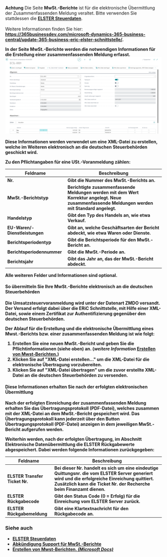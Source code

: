 <div class="alert alert-warn">
    <i class="fa-duotone fa-solid fa-triangle-exclamation fa-xl"></i>
	<strong>Achtung</strong>
	Die Seite <b>MwSt.-Berichte</b> ist für die elektronische Übermittlung der Zusammenfassenden Meldung veraltet. Bitte verwenden Sie stattdessen die <a href="../elster-tax-statements.md"><b>ELSTER Steuerdaten</b></a>.<br><br>Weitere Informationen finden Sie hier: <b><a href="https://365businessdev.com/microsoft-dynamics-365-business-central/update-365-business-eric-elster-schnittstelle/" target="_blank"><b>https://365businessdev.com/microsoft-dynamics-365-business-central/update-365-business-eric-elster-schnittstelle/</b></a>.<br>
</div>

In der Seite MwSt.-Berichte werden die notwendigen Informationen für die Erstellung einer zusammenfassenden Meldung erfasst.
![MwSt.-Berichte](/assets/images/365-business-eric/vat-report-de.png)

Diese Informationen werden verwendet um eine XML-Datei zu erstellen, welche im Weiteren elektronisch an die deutschen Steuerbehörden geschickt wird.

Zu den Pflichtangaben für eine USt.-Voranmeldung zählen:

| Feldname | Beschreibung |
| --- | --- |
| Nr. | Gibt die Nummer des MwSt.-Berichts an. |
| MwSt.-Berichtstyp | Berichtigte zusammenfassende Meldungen werden mit dem Wert **Korrektur** angelegt. Neue zusammenfassende Meldungen werden mit **Standard** angelegt.
| Handelstyp | Gibt den Typ des Handels an, wie etwa Verkauf. |
| EU-Waren/-Dienstleistungen | Gibt an, welche Geschäftsarten der Bericht abdeckt, wie etwa Waren oder Dienste. |
| Berichtsperiodentyp | Gibt die Berichtsperiode für den MwSt.-Bericht an. |
| Berichtsperiodennummer | Gibt die MwSt.-Periode an. |
| Berichtsjahr | Gibt das Jahr an, das der MwSt.-Bericht abdeckt. |

Alle weiteren Felder und Informationen sind optional.

#### So übermitteln Sie Ihre MwSt.-Berichte elektronisch an die deutschen Steuerbehörden
Die Umsatzsteuervoranmeldung wird unter der Datenart **ZMDO** versandt. Der Versand erfolgt dabei über die ERiC Schnittstelle, mit Hilfe einer XML-Datei, sowie einem Zertifikat zur Authentifizierung gegenüber den deutschen Steuerbehörden.

Der Ablauf für die Erstellung und die elektronische Übermittlung eines Mwst.-Berichts bzw. einer zusammenfassenden Meldung ist wie folgt:

1. Erstellen Sie eine neuen MwSt.-Bericht und geben Sie die Pflichtinformationen (siehe oben) an. (_weitere Information_ [Erstellen von Mwst-Berichten.](https://docs.microsoft.com/de-de/dynamics365/business-central/localfunctionality/germany/how-to-create-vat-reports))
2. Klicken Sie auf "**XML-Datei erstellen...**" um die XML-Datei für die elektronische Übertragung vorzubereiten.
3. Klicken Sie auf "**XML-Datei übertragen**" um die zuvor erstellte XML-Datei an die deutschen Steuerbehörden zu versenden.

#### Diese Informationen erhalten Sie nach der erfolgten elektronischen Übermittlung

Nach der erfolgten Einreichung der zusammenfassenden Meldung erhalten Sie das **Übertragungsprotokoll (PDF-Datei)**, welches zusammen mit der XML-Datei an dem MwSt.-Bericht gespeichert wird.
Das Übertragungsprotokoll kann jederzeit über den Button **Übertragungsprotokoll (PDF-Datei) anzeigen** in dem jeweiligen MwSt.-Bericht aufgerufen werden.

Weiterhin werden, nach der erfolgten Übertragung, im Abschnitt **Elektronische Datenübermittlung** die ELSTER Rückgabewerte abgespeichert. Dabei werden folgende Informationen zurückgegeben:

| Feldname | Beschreibung |
| --- | --- |
| ELSTER Transfer Ticket Nr. | Bei dieser Nr. handelt es sich um eine eindeutige Quittungsnr. die vom ELSTER Server generiert wird und die erfolgreiche Einreichung quittiert. Zusätzlich kann die Ticket Nr. der Recherche beim Finanzamt dienen. |
| ELSTER Rückgabecode | Gibt den Status Code (0 = Erfolg) für die Einreichung vom ELSTER Server zurück. |
| ELSTER Rückgabemeldung | Gibt eine Klartextnachricht für den Rückgabecode an. |

### Siehe auch
- [ELSTER Steuerdaten](../elster-tax-statements.md)
- [Abkündigung Support für MwSt.-Berichte](https://365businessdev.com/microsoft-dynamics-365-business-central/update-365-business-eric-elster-schnittstelle/)
- [Erstellen von Mwst-Berichten. _(Microsoft Docs)_](https://docs.microsoft.com/de-de/dynamics365/business-central/localfunctionality/germany/how-to-create-vat-reports)
